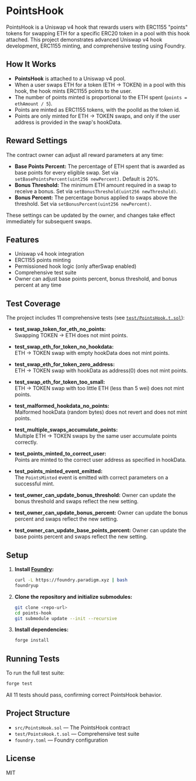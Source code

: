 # PointsHook

PointsHook is a Uniswap v4 hook that rewards users with ERC1155 "points" tokens for swapping ETH for a specific ERC20 token in a pool with this hook attached. This project demonstrates advanced Uniswap v4 hook development, ERC1155 minting, and comprehensive testing using Foundry.

## How It Works

- **PointsHook** is attached to a Uniswap v4 pool.
- When a user swaps ETH for a token (ETH → TOKEN) in a pool with this hook, the hook mints ERC1155 points to the user.
- The number of points minted is proportional to the ETH spent (`points = ethAmount / 5`).
- Points are minted as ERC1155 tokens, with the poolId as the token id.
- Points are only minted for ETH → TOKEN swaps, and only if the user address is provided in the swap's hookData.

## Reward Settings

The contract owner can adjust all reward parameters at any time:

- **Base Points Percent:** The percentage of ETH spent that is awarded as base points for every eligible swap. Set via `setBasePointsPercent(uint256 newPercent)`. Default is 20%.
- **Bonus Threshold:** The minimum ETH amount required in a swap to receive a bonus. Set via `setBonusThreshold(uint256 newThreshold)`.
- **Bonus Percent:** The percentage bonus applied to swaps above the threshold. Set via `setBonusPercent(uint256 newPercent)`.

These settings can be updated by the owner, and changes take effect immediately for subsequent swaps.

## Features

- Uniswap v4 hook integration
- ERC1155 points minting
- Permissioned hook logic (only afterSwap enabled)
- Comprehensive test suite
- Owner can adjust base points percent, bonus threshold, and bonus percent at any time

## Test Coverage

The project includes 11 comprehensive tests (see [`test/PointsHook.t.sol`](test/PointsHook.t.sol)):

- **test_swap_token_for_eth_no_points:**  
  Swapping TOKEN → ETH does not mint points.

- **test_swap_eth_for_token_no_hookdata:**  
  ETH → TOKEN swap with empty hookData does not mint points.

- **test_swap_eth_for_token_zero_address:**  
  ETH → TOKEN swap with hookData as address(0) does not mint points.

- **test_swap_eth_for_token_too_small:**  
  ETH → TOKEN swap with too little ETH (less than 5 wei) does not mint points.

- **test_malformed_hookdata_no_points:**  
  Malformed hookData (random bytes) does not revert and does not mint points.

- **test_multiple_swaps_accumulate_points:**  
  Multiple ETH → TOKEN swaps by the same user accumulate points correctly.

- **test_points_minted_to_correct_user:**  
  Points are minted to the correct user address as specified in hookData.

- **test_points_minted_event_emitted:**  
  The `PointsMinted` event is emitted with correct parameters on a successful mint.

- **test_owner_can_update_bonus_threshold:**
  Owner can update the bonus threshold and swaps reflect the new setting.

- **test_owner_can_update_bonus_percent:**
  Owner can update the bonus percent and swaps reflect the new setting.

- **test_owner_can_update_base_points_percent:**
  Owner can update the base points percent and swaps reflect the new setting.

## Setup

1. **Install [Foundry](https://book.getfoundry.sh/getting-started/installation):**
   ```sh
   curl -L https://foundry.paradigm.xyz | bash
   foundryup
   ```

2. **Clone the repository and initialize submodules:**
   ```sh
   git clone <repo-url>
   cd points-hook
   git submodule update --init --recursive
   ```

3. **Install dependencies:**
   ```sh
   forge install
   ```

## Running Tests

To run the full test suite:

```sh
forge test
```

All 11 tests should pass, confirming correct PointsHook behavior.

## Project Structure

- `src/PointsHook.sol` — The PointsHook contract
- `test/PointsHook.t.sol` — Comprehensive test suite
- `foundry.toml` — Foundry configuration

## License

MIT
